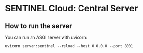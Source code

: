 # SENTINEL Cloud: Central Server

## How to run the server
You can run an ASGI server with uvicorn:

    uvicorn server:sentinel --reload --host 0.0.0.0 --port 8001